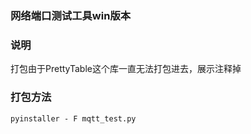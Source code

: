 ### 网络端口测试工具win版本
### 说明
打包由于PrettyTable这个库一直无法打包进去，展示注释掉
### 打包方法
```shell script
pyinstaller - F mqtt_test.py
```